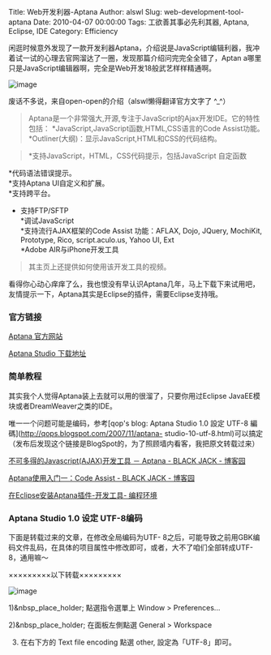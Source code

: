 Title: Web开发利器-Aptana
Author: alswl
Slug: web-development-tool-aptana
Date: 2010-04-07 00:00:00
Tags: 工欲善其事必先利其器, Aptana, Eclipse, IDE
Category: Efficiency

闲逛时候意外发现了一款开发利器Aptana，介绍说是JavaScript编辑利器，我冲着试一试的心理去官网溜达了一圈，发现那篇介绍问完完全全错了，Aptan
a哪里只是JavaScript编辑器啊，完全是Web开发18般武艺样样精通啊。

![image](http://www.aptana.org/images/top.jpg)

废话不多说，来自open-open的介绍（alswl懒得翻译官方文字了 ^_^）

> Aptana是一个非常强大,开源,专注于JavaScript的Ajax开发IDE。它的特性包括：
*JavaScript,JavaScript函数,HTML,CSS语言的Code Assist功能。
*Outliner(大纲)：显示JavaScript,HTML和CSS的代码结构。

>

> *支持JavaScript，HTML，CSS代码提示，包括JavaScript 自定函数

*代码语法错误提示。  
*支持Aptana UI自定义和扩展。  
*支持跨平台。  
* 支持FTP/SFTP  
*调试JavaScript  
*支持流行AJAX框架的Code Assist 功能：AFLAX, Dojo, JQuery, MochiKit, Prototype, Rico, script.aculo.us, Yahoo UI, Ext  
*Adobe AIR与iPhone开发工具
>

> 其主页上还提供如何使用该开发工具的视频。

看得你心动心痒痒了么，我也恨没有早认识Aptana几年，马上下载下来试用吧，友情提示一下，Aptana其实是Eclipse的插件，需要Eclipse支持哦。

### 官方链接

[Aptana 官方网站](http://www.aptana.org/)

[Aptana Studio 下载地址](http://www.aptana.org/studio/download)

### 简单教程

其实我个人觉得Aptana装上去就可以用的很溜了，只要你用过Eclipse JavaEE模块或者DreamWeaver之类的IDE。

唯一一个问题可能是编码，参考[qop's blog: Aptana Studio 1.0 設定 UTF-8
編碼](http://qops.blogspot.com/2007/11/aptana-
studio-10-utf-8.html)可以搞定（发布后发现这个链接是BlogSpot的，为了照顾墙内看客，我把原文转载过来）

[不可多得的Javascript(AJAX)开发工具 － Aptana - BLACK JACK -
博客园](http://www.cnblogs.com/jackielin/archive/2006/11/05/550422.html)

[Aptana使用入门一：Code Assist - BLACK JACK -
博客园](http://http://www.cnblogs.com/jackielin/archive/2006/11/07/Aptana1.html)

[在Eclipse安装Aptana插件-开发工具-
编程环境](http://www.kuqin.com/developtool/20090318/40850.html)

### Aptana Studio 1.0 设定 UTF-8编码

下面是转载过来的文章，在修改全局编码为UTF-
8之后，可能导致之前用GBK编码文件乱码，在具体的项目属性中修改即可，或者，大不了咱们全部转成UTF-8，通用嘛～

×××××××××以下转载×××××××××

![image](https://ohsolnxaa.qnssl.comm/2010/04/aptana_set_utf8.png)

1)&nbsp_place_holder; 點選指令選單上 Window > Preferences...

2)&nbsp_place_holder; 在面板左側點選 General > Workspace

3) 在右下方的 Text file encoding 點選 other, 設定為「UTF-8」即可。

